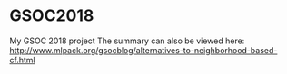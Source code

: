 # GSOC2018
My GSOC 2018 project
The summary can also be viewed here: http://www.mlpack.org/gsocblog/alternatives-to-neighborhood-based-cf.html
